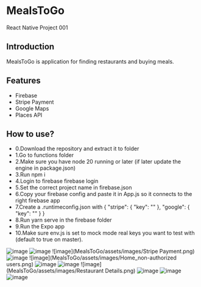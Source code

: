 # MealsToGo

React Native Project 001

## Introduction

MealsToGo is application for finding restaurants and buying meals.

## Features

- Firebase
- Stripe Payment
- Google Maps
- Places API

## How to use?

- 0.Download the repository and extract it to folder
- 1.Go to functions folder
- 2.Make sure you have node 20 running or later (if later update the engine in package.json)
- 3.Run npm i
- 4.Login to firebase firebase login
- 5.Set the correct project name in firebase.json
- 6.Copy your firebase config and paste it in App.js so it connects to the right firebase app
- 7.Create a .runtimeconfig.json with
  {
  "stripe": {
  "key": "<empty>"
  },
  "google": {
  "key": "<empty>"
  }
  }
- 8.Run yarn serve in the firebase folder
- 9.Run the Expo app
- 10.Make sure env.js is set to mock mode real keys you want to test with (default to true on master).

![image](MealsToGo/assets/images/Home_Favourites.png)
![image](MealsToGo/assets/images/Google_Maps.png)
![image](MealsToGo/assets/images/Stripe Payment.png)
![image](MealsToGo/assets/images/Settings_Page.png)
![image](MealsToGo/assets/images/Home_non-authorized users.png)
![image](MealsToGo/assets/images/Login.png)
![image](MealsToGo/assets/images/Register.png)
![image](MealsToGo/assets/images/Restaurant Details.png)
![image](MealsToGo/assets/images/Favourites_Restaurants.png)
![image](MealsToGo/assets/images/Home_authorized_users.png)
![image](MealsToGo/assets/images/Cart_Empty.png)
